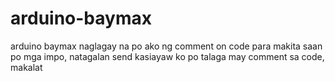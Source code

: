 # arduino-baymax
arduino baymax naglagay na po ako ng comment on code para makita saan po mga impo, natagalan send kasiayaw ko po talaga may comment sa code, makalat
